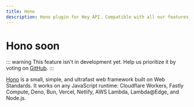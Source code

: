 ```yaml
---
title: Hono
description: Hono plugin for Hey API. Compatible with all our features.
---
```


# Hono <span data-soon>soon</span>

::: warning
This feature isn't in development yet. Help us prioritize it by voting on [GitHub](https://github.com/hey-api/openapi-ts/issues/1483).
:::

[Hono](https://hono.dev/) is a small, simple, and ultrafast web framework built on Web Standards. It works on any JavaScript runtime: Cloudflare Workers, Fastly Compute, Deno, Bun, Vercel, Netlify, AWS Lambda, Lambda@Edge, and Node.js.

<!--@include: ../../sponsorship.md-->
